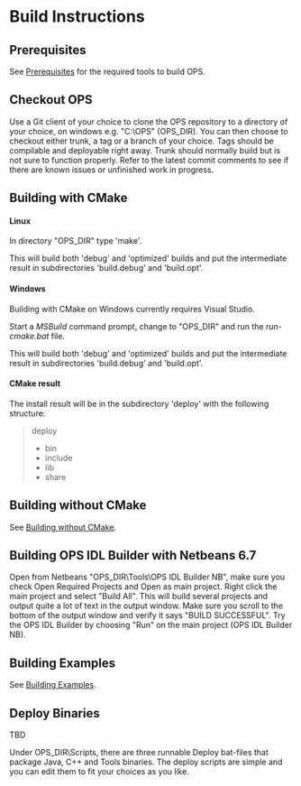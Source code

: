 # Build Instructions #

## Prerequisites ##
See [Prerequisites](Prerequisites.md) for the required tools to build OPS.

## Checkout OPS ##
Use a Git client of your choice to clone the OPS repository to a directory of your choice, on windows e.g. "C:\\OPS" (OPS_DIR). You can then choose to checkout either trunk, a tag or a branch of your choice. Tags should be compilable and deployable right away. Trunk should normally build but is not sure to function properly. Refer to the latest commit comments to see if there are known issues or unfinished work in progress.

## Building with CMake ##
#### Linux ####
In directory "OPS_DIR" type 'make'.

This will build both 'debug' and 'optimized' builds and put the intermediate result in subdirectories 'build.debug' and 'build.opt'.

#### Windows ####
Building with CMake on Windows currently requires Visual Studio.

Start a *MSBuild* command prompt, change to "OPS_DIR" and run the *run-cmake.bat* file.

This will build both 'debug' and 'optimized' builds and put the intermediate result in subdirectories 'build.debug' and 'build.opt'.

#### CMake result ####
The install result will be in the subdirectory 'deploy' with the following structure:

> deploy
>  - bin
>  - include
>  - lib
>  - share

## Building without CMake ##
See [Building without CMake](BuildingWithoutCMake.md).

## Building OPS IDL Builder with Netbeans 6.7 ##
Open from Netbeans "OPS_DIR\Tools\OPS IDL Builder NB", make sure you check Open Required Projects and Open as main project. Right click the main project and select "Build All". This will build several projects and output quite a lot of text in the output window. Make sure you scroll to the bottom of the output window and verify it says "BUILD SUCCESSFUL". Try the OPS IDL Builder by choosing "Run" on the main project (OPS IDL Builder NB).

## Building Examples ##
See [Building Examples](BuildingExamples.md).

## Deploy Binaries ##
TBD

Under OPS_DIR\Scripts, there are three runnable Deploy bat-files that package Java, C++ and Tools binaries. The deploy scripts are simple and you can edit them to fit your choices as you like.
